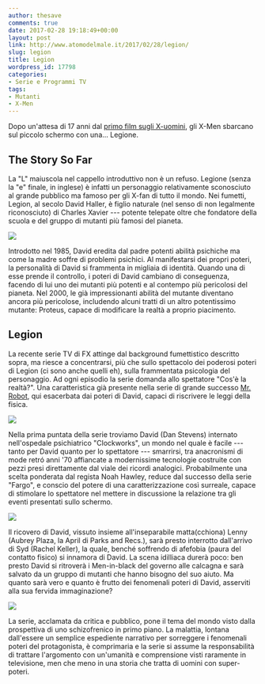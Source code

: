 ```yaml
---
author: thesave
comments: true
date: 2017-02-28 19:18:49+00:00
layout: post
link: http://www.atomodelmale.it/2017/02/28/legion/
slug: legion
title: Legion
wordpress_id: 17798
categories:
- Serie e Programmi TV
tags:
- Mutanti
- X-Men
---
```


Dopo un'attesa di 17 anni dal [primo film sugli X-uomini](http://www.atomodelmale.it/2007/06/15/x-men-la-trilogia-e-il-loro-futuro-cinematografico/), gli X-Men sbarcano sul piccolo schermo con una... Legione.



## The Story So Far



La "L" maiuscola nel cappello introduttivo non è un refuso. Legione (senza la "e" finale, in inglese) è infatti un personaggio relativamente sconosciuto al grande pubblico ma famoso per gli X-fan di tutto il mondo. Nei fumetti, Legion, al secolo David Haller, è figlio naturale (nel senso di non legalmente riconosciuto) di Charles Xavier --- potente telepate oltre che fondatore della scuola e del gruppo di mutanti più famosi del pianeta.

![](http://www.atomodelmale.it/wp-content/uploads/2017/02/Legion_0002.jpg)

Introdotto nel 1985, David eredita dal padre potenti abilità psichiche ma come la madre soffre di problemi psichici. Al manifestarsi dei propri poteri, la personalità di David si frammenta in migliaia di identità. Quando una di esse prende il controllo, i poteri di David cambiano di conseguenza, facendo di lui uno dei mutanti più potenti e al contempo più pericolosi del pianeta. Nel 2000, le già impressionanti abilità del mutante diventano ancora più pericolose, includendo alcuni tratti di un altro potentissimo mutante: Proteus, capace di modificare la realtà a proprio piacimento.





## Legion



La recente serie TV di FX attinge dal background fumettistico descritto sopra, ma riesce a concentrarsi, più che sullo spettacolo dei poderosi poteri di Legion (ci sono anche quelli eh), sulla frammentata psicologia del personaggio. Ad ogni episodio la serie domanda allo spettatore "Cos'è la realtà?". Una caratteristica già presente nella serie di grande successo [Mr. Robot](http://www.atomodelmale.it/2016/01/26/mr-robot/), qui esacerbata dai poteri di David, capaci di riscrivere le leggi della fisica.

![](http://www.atomodelmale.it/wp-content/uploads/2017/02/Legion_0003.jpg)

Nella prima puntata della serie troviamo David (Dan Stevens) internato nell'ospedale psichiatrico "Clockworks", un mondo nel quale è facile --- tanto per David quanto per lo spettatore --- smarrirsi, tra anacronismi di mode retró anni '70 affiancate a modernissime tecnologie costruite con pezzi presi direttamente dal viale dei ricordi analogici. Probabilmente una scelta ponderata dal regista Noah Hawley, reduce dal successo della serie "Fargo", e conscio del potere di una caratterizzazione così surreale, capace di stimolare lo spettatore nel mettere in discussione la relazione tra gli eventi presentati sullo schermo.

![](http://www.atomodelmale.it/wp-content/uploads/2017/02/Legion_001.jpg)

Il ricovero di David, vissuto insieme all'inseparabile matta(cchiona) Lenny (Aubrey Plaza, la April di Parks and Recs.), sarà presto interrotto dall'arrivo di Syd (Rachel Keller), la quale, benché soffrendo di afefobia (paura del contatto fisico) si innamora di David. La scena idilliaca durerà poco: ben presto David si ritroverà i Men-in-black del governo alle calcagna e sarà salvato da un gruppo di mutanti che hanno bisogno del suo aiuto. Ma quanto sarà vero e quanto è frutto dei fenomenali poteri di David, asserviti alla sua fervida immaginazione?

![](http://www.atomodelmale.it/wp-content/uploads/2017/02/Legion_004.jpg)

La serie, acclamata da critica e pubblico, pone il tema del mondo visto dalla prospettiva di uno schizofrenico in primo piano. La malattia, lontana dall'essere un semplice espediente narrativo per sorreggere i fenomenali poteri del protagonista, è comprimaria e la serie si assume la responsabilità di trattare l'argomento con un'umanità e comprensione visti raramente in televisione, men che meno in una storia che tratta di uomini con super-poteri.
